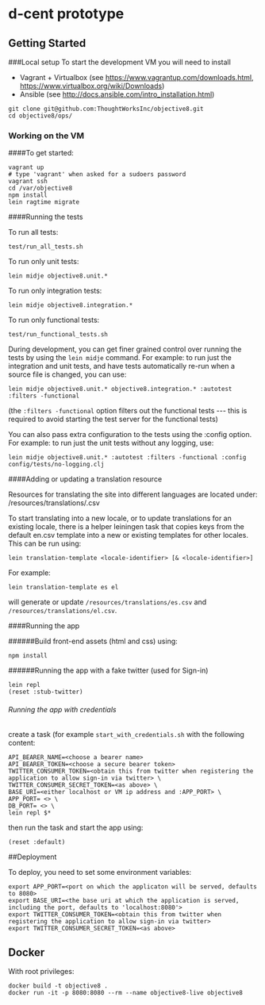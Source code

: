 # d-cent prototype

## Getting Started

###Local setup
To start the development VM you will need to install
- Vagrant + Virtualbox (see https://www.vagrantup.com/downloads.html, https://www.virtualbox.org/wiki/Downloads)
- Ansible (see http://docs.ansible.com/intro_installation.html)

```
git clone git@github.com:ThoughtWorksInc/objective8.git
cd objective8/ops/
```

### Working on the VM
####To get started:

```
vagrant up
# type 'vagrant' when asked for a sudoers password
vagrant ssh
cd /var/objective8
npm install
lein ragtime migrate
```

####Running the tests

To run all tests:
```
test/run_all_tests.sh
```
To run only unit tests:
```
lein midje objective8.unit.*
```
To run only integration tests:
```
lein midje objective8.integration.*
```
To run only functional tests:
```
test/run_functional_tests.sh
```

During development, you can get finer grained control over running the
tests by using the `lein midje` command.  For example: to run just the
integration and unit tests, and have tests automatically re-run when a
source file is changed, you can use:
```
lein midje objective8.unit.* objective8.integration.* :autotest :filters -functional
```

(the `:filters -functional` option filters out the functional tests
--- this is required to avoid starting the test server for the
functional tests)

You can also pass extra configuration to the tests using the :config
option.  For example: to run just the unit tests without any logging, use:
```
lein midje objective8.unit.* :autotest :filters -functional :config config/tests/no-logging.clj
```


####Adding or updating a translation resource

Resources for translating the site into different languages are located under:
/resources/translations/<locale-identifier>.csv

To start translating into a new locale, or to update translations for
an existing locale, there is a helper leiningen task that copies keys
from the default en.csv template into a new or existing templates for
other locales.  This can be run using:
```
lein translation-template <locale-identifier> [& <locale-identifier>]
```
For example:
```
lein translation-template es el
```
will generate or update `/resources/translations/es.csv` and
`/resources/translations/el.csv`.

####Running the app

######Build front-end assets (html and css) using:
```
npm install
```

######Running the app with a fake twitter (used for Sign-in) 
```
lein repl
(reset :stub-twitter)
```

###### Running the app with credentials
create a task (for example `start_with_credentials.sh` with the following content:

```
API_BEARER_NAME=<choose a bearer name>
API_BEARER_TOKEN=<choose a secure bearer token>
TWITTER_CONSUMER_TOKEN=<obtain this from twitter when registering the application to allow sign-in via twitter> \
TWITTER_CONSUMER_SECRET_TOKEN=<as above> \
BASE_URI=<either localhost or VM ip address and :APP_PORT> \
APP_PORT= <> \
DB_PORT= <> \
lein repl $*
```
then run the task and start the app using:
```
(reset :default)
```

##Deployment

To deploy, you need to set some environment variables:
```
export APP_PORT=<port on which the applicaton will be served, defaults to 8080>
export BASE_URI=<the base uri at which the application is served, including the port, defaults to 'localhost:8080'>
export TWITTER_CONSUMER_TOKEN=<obtain this from twitter when registering the application to allow sign-in via twitter>
export TWITTER_CONSUMER_SECRET_TOKEN=<as above>
```
## Docker

With root privileges:
```
docker build -t objective8 .
docker run -it -p 8080:8080 --rm --name objective8-live objective8
```
